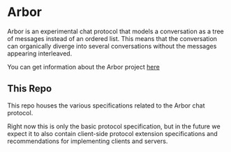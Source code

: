 # Arbor

Arbor is an experimental chat protocol that models a conversation
as a tree of messages instead of an ordered list. This means that
the conversation can organically diverge into several conversations
without the messages appearing interleaved.

You can get information about the Arbor project [here](https://man.sr.ht/~whereswaldon/arborchat/)

## This Repo

This repo houses the various specifications related to the Arbor chat protocol.

Right now this is only the basic protocol specification, but in the future we
expect it to also contain client-side protocol extension specifications and
recommendations for implementing clients and servers.

